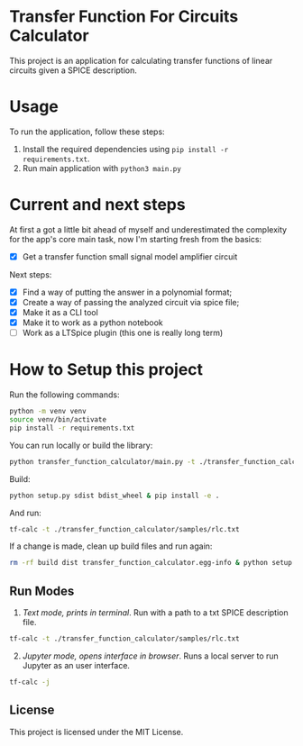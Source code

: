 # Transfer Function For Circuits Calculator

This project is an application for calculating transfer functions of linear circuits given a SPICE description.

# Usage

To run the application, follow these steps:

1. Install the required dependencies using `pip install -r requirements.txt`.
2. Run main application with `python3 main.py`

# Current and next steps

At first a got a little bit ahead of myself and underestimated the complexity for the app's core main task, now I'm starting fresh from the basics:

- [x] Get a transfer function small signal model amplifier circuit

Next steps:

- [x] Find a way of putting the answer in a polynomial format;
- [x] Create a way of passing the analyzed circuit via spice file;
- [x] Make it as a CLI tool
- [x] Make it to work as a python notebook
- [ ] Work as a LTSpice plugin (this one is really long term)

# How to Setup this project

Run the following commands:

```bash
python -m venv venv
source venv/bin/activate
pip install -r requirements.txt
```

You can run locally or build the library:

```bash
python transfer_function_calculator/main.py -t ./transfer_function_calculator/samples/rlc.txt
```

Build:

```bash
python setup.py sdist bdist_wheel & pip install -e .
```

And run:

```bash
tf-calc -t ./transfer_function_calculator/samples/rlc.txt
```

If a change is made, clean up build files and run again:

```bash
rm -rf build dist transfer_function_calculator.egg-info & python setup.py sdist bdist_wheel & pip install -e .
```

## Run Modes

1. *Text mode, prints in terminal*. Run with a path to a txt SPICE description file.

```bash
tf-calc -t ./transfer_function_calculator/samples/rlc.txt
```

2. *Jupyter mode, opens interface in browser*. Runs a local server to run Jupyter as an user interface.

```bash
tf-calc -j
```

## License

This project is licensed under the MIT License.
